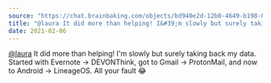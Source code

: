 ```yaml
---
source: "https://chat.brainbaking.com/objects/bd940e2d-12b0-4649-b198-053a49f81d34"
title: "@laura It did more than helping! I&#39;m slowly but surely taking back my data. Started with Ever..."
date: 2021-02-06
---
```


<span class="h-card"><a class="u-url mention" data-user="A4fIvtjUepzOyQooXg" href="https://mastodon.laurakalbag.com/@laura" rel="ugc">@<span>laura</span></a></span> It did more than helping! I&#39;m slowly but surely taking back my data. Started with Evernote -&gt; DEVONThink, got to Gmail -&gt; ProtonMail, and now to Android -&gt; LineageOS. All your fault 😂
  